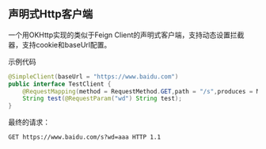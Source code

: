 声明式Http客户端
-------
一个用OKHttp实现的类似于Feign Client的声明式客户端，支持动态设置拦截器，支持cookie和baseUrl配置。

示例代码
```java
@SimpleClient(baseUrl = "https://www.baidu.com")
public interface TestClient {
    @RequestMapping(method = RequestMethod.GET,path = "/s",produces = MediaType.APPLICATION_FORM_URLENCODED_VALUE)
    String test(@RequestParam("wd") String test);
}
```

最终的请求：

```http request
GET https://www.baidu.com/s?wd=aaa HTTP 1.1

```
